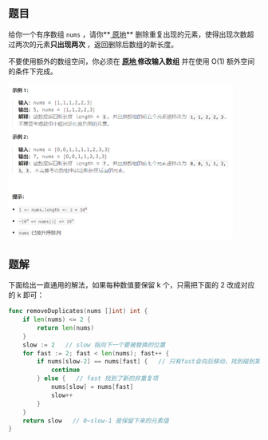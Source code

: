 ## 题目

给你一个有序数组 `nums` ，请你**[ 原地](http://baike.baidu.com/item/原地算法)** 删除重复出现的元素，使得出现次数超过两次的元素**只出现两次** ，返回删除后数组的新长度。

不要使用额外的数组空间，你必须在 **[原地 ](https://baike.baidu.com/item/原地算法)修改输入数组** 并在使用 O(1) 额外空间的条件下完成。

<img src="5-80.删除有序数组中的重复项II.assets/image-20240303212000571.png" alt="image-20240303212000571" style="zoom:50%;" />

## 题解

下面给出一直通用的解法，如果每种数值要保留 k 个，只需把下面的 2 改成对应的 k 即可：

```go
func removeDuplicates(nums []int) int {
    if len(nums) <= 2 {
        return len(nums)
    }
    slow := 2   // slow 指向下一个要被替换的位置
    for fast := 2; fast < len(nums); fast++ {
        if nums[slow-2] == nums[fast] {   // 只有fast会向后移动，找到碰到第一个非重复项
            continue
        } else {   // fast 找到了新的非重复项
            nums[slow] = nums[fast] 
            slow++
        }
    }
    return slow   // 0~slow-1 是保留下来的元素值
}
```

